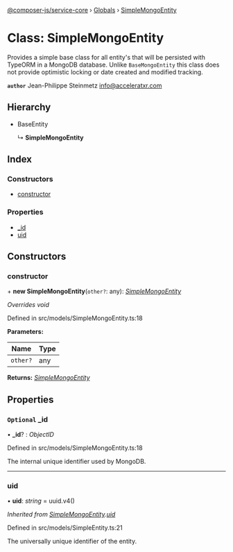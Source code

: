 [@composer-js/service-core](../README.md) › [Globals](../globals.md) › [SimpleMongoEntity](simplemongoentity.md)

# Class: SimpleMongoEntity

Provides a simple base class for all entity's that will be persisted with TypeORM in a MongoDB database. Unlike
`BaseMongoEntity` this class does not provide optimistic locking or date created and modified tracking.

**`author`** Jean-Philippe Steinmetz <info@acceleratxr.com>

## Hierarchy

* BaseEntity

  ↳ **SimpleMongoEntity**

## Index

### Constructors

* [constructor](simplemongoentity.md#constructor)

### Properties

* [_id](simplemongoentity.md#optional-_id)
* [uid](simplemongoentity.md#uid)

## Constructors

###  constructor

\+ **new SimpleMongoEntity**(`other?`: any): *[SimpleMongoEntity](simplemongoentity.md)*

*Overrides void*

Defined in src/models/SimpleMongoEntity.ts:18

**Parameters:**

Name | Type |
------ | ------ |
`other?` | any |

**Returns:** *[SimpleMongoEntity](simplemongoentity.md)*

## Properties

### `Optional` _id

• **_id**? : *ObjectID*

Defined in src/models/SimpleMongoEntity.ts:18

The internal unique identifier used by MongoDB.

___

###  uid

• **uid**: *string* = uuid.v4()

*Inherited from [SimpleMongoEntity](simplemongoentity.md).[uid](simplemongoentity.md#uid)*

Defined in src/models/SimpleEntity.ts:21

The universally unique identifier of the entity.
